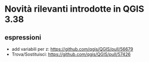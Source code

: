 # Novità rilevanti introdotte in QGIS 3.38

## espressioni

- add variabili per z: <https://github.com/qgis/QGIS/pull/56679>
- Trova/Sostituisci: <https://github.com/qgis/QGIS/pull/57426>

